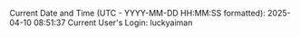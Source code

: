 Current Date and Time (UTC - YYYY-MM-DD HH:MM:SS formatted): 2025-04-10 08:51:37
Current User's Login: luckyaiman
